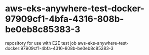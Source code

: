 # aws-eks-anywhere-test-docker-97909cf1-4bfa-4316-808b-be0eb8c85383-3
repository for use with E2E test job aws-eks-anywhere-test-docker:97909cf1-4bfa-4316-808b-be0eb8c85383-3
